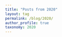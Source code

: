 ```yaml
---
title: "Posts from 2020"
layout: tag
permalink: /blog/2020/
author_profile: true
taxonomy: 2020
---
```

